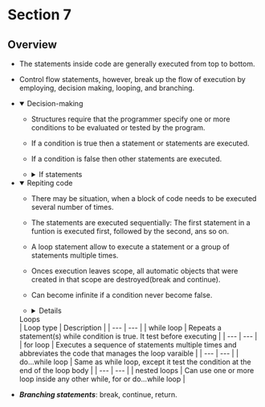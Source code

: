 # Section 7

## Overview

- The statements inside code are generally executed from top to bottom.

- Control flow statements, however, break up the flow of execution by employing,
  decision making, looping, and branching.

- <details open>
  <summary>Decision-making</summary> 
  
    - Structures require that the programmer specify one or more conditions to 
    be evaluated or tested by the program.

    - If a condition is true then a statement or statements are executed.

    - If a condition is false then other statements are executed. 

    - <details>
      <summary>If statements</summary>
      | Statement | Description |
      | --- | --- |
      | if | Consist of a booleand expression followed by one or more statements |
      | --- | --- |
      | if...else | An if can be followed by an optional else, which executes when the boolean expresion is false |
      | --- | --- |
      | nested if | if or else if can be inside another if or else if statements(s) |
      </details>

- <details open>
  <summary>Repiting code</summary>
    
    - There may be situation, when a block of code needs to be executed several 
    number of times.

    - The statements are executed sequentially: The first statement in a funtion 
    is executed first, followed by the second, ans so on.

    - A loop statement allow to execute a statement or a group of statements 
    multiple times.

    - Onces execution leaves scope, all automatic objects that were created in that
    scope are destroyed(break and continue).

    - Can become infinite if a condition never become false.

    - <details>
    <summary>Loops<summary>
    </details>
      | Loop type | Description |
      | --- | --- |
      | while loop | Repeats a statement(s) while condition is true. It test before executing |
      | --- | --- |
      | for loop | Executes a sequence of statements multiple times and abbreviates the code that manages the loop varaible |
      | --- | --- |
      | do...while loop | Same as while loop, except it test the condition at the end of the loop body |
      | --- | --- |
      | nested loops | Can use one or more loop inside any other while, for or do...while loop |  
   </details>

- ***Branching statements***: break, continue, return.